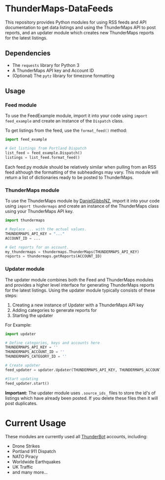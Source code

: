 ThunderMaps-DataFeeds
=====================
This repository provides Python modules for using RSS feeds and API documentation to get data listings and using the ThunderMaps API to post reports, and an updater module which creates new ThunderMaps reports for the latest listings.

Dependencies
------------

* The `requests` library for Python 3
* A ThunderMaps API key and Account ID
* (Optional) The `pytz` library for timezone formatting

Usage
-----

### Feed module

To use the FeedExample module, import it into your code using `import feed_example` and create an instance of the `Dispatch` class.

To get listings from the feed, use the `format_feed()` method:

```python
import feed_example

# Get listings from Portland Dispatch
list_feed = feed_example.Dispatch()
listings = list_feed.format_feed()
```

Each feed.py module should be relatively similar when pulling from an RSS feed although the formatting of the subheadings may vary. This module will return a list of dictionaries ready to be posted to ThunderMaps.

### ThunderMaps module

To use the ThunderMaps module by [DanielGibbsNZ](https://github.com/DanielGibbsNZ/thundermaps-trademe), import it into your code using `import thundermaps` and create an instance of the ThunderMaps class using your ThunderMaps API key.

```python
import thundermaps

# Replace ... with the actual values.
THUNDERMAPS_API_KEY = "..."
ACCOUNT_ID = ...

# Get reports for an account.
my_thundermaps = thundermaps.ThunderMaps(THUNDERMAPS_API_KEY)
reports = thundermaps.getReports(ACCOUNT_ID)
```

### Updater module

The updater module combines both the Feed and ThunderMaps modules and provides a higher level interface for generating ThunderMaps reports for the latest listings. Using the updater module typically consists of these steps:

1. Creating a new instance of Updater with a ThunderMaps API key
2. Adding categories to generate reports for
3. Starting the updater

For Example:

```python
import updater

# Define categories, keys and accounts here
THUNDERMAPS_API_KEY = ''
THUNDERMAPS_ACCOUNT_ID = ''
THUNDERMAPS_CATEGORY_ID = ''

# Create updater
feed_updater = updater.Updater(THUNDERMAPS_API_KEY, THUNDERMAPS_ACCOUNT_ID, THUNDERMAPS_CATEGORY_ID)

#Start updating
feed_updater.start()
```
  
__Important:__ The updater module uses `.source_ids_` files to store the id's of listings which have already been posted. If you delete these files then it will post duplicates.

Current Usage
=============

These modules are currently used all [ThunderBot](http://www.thundermaps.com/users/1109) accounts, including:
* Drone Strikes
* Portland 911 Dispatch
* NATO Piracy
* Worldwide Earthquakes
* UK Traffic 
* and many more...
